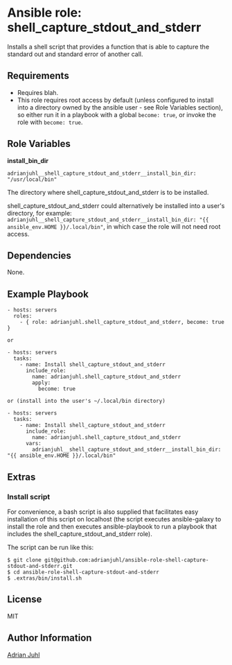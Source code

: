 # Ansible role: shell_capture_stdout_and_stderr

Installs a shell script that provides a function that is able to capture the standard out and standard error of another call.

## Requirements

* Requires blah.
* This role requires root access by default (unless configured to install into a directory owned by the ansible user - see Role Variables section), so either run it in a playbook with a global `become: true`, or invoke the role with `become: true`.

## Role Variables

**install_bin_dir**

    adrianjuhl__shell_capture_stdout_and_stderr__install_bin_dir: "/usr/local/bin"

The directory where shell_capture_stdout_and_stderr is to be installed.

shell_capture_stdout_and_stderr could alternatively be installed into a user's directory, for example: `adrianjuhl__shell_capture_stdout_and_stderr__install_bin_dir: "{{ ansible_env.HOME }}/.local/bin"`, in which case the role will not need root access.

## Dependencies

None.

## Example Playbook
```
- hosts: servers
  roles:
    - { role: adrianjuhl.shell_capture_stdout_and_stderr, become: true }

or

- hosts: servers
  tasks:
    - name: Install shell_capture_stdout_and_stderr
      include_role:
        name: adrianjuhl.shell_capture_stdout_and_stderr
        apply:
          become: true

or (install into the user's ~/.local/bin directory)

- hosts: servers
  tasks:
    - name: Install shell_capture_stdout_and_stderr
      include_role:
        name: adrianjuhl.shell_capture_stdout_and_stderr
      vars:
        adrianjuhl__shell_capture_stdout_and_stderr__install_bin_dir: "{{ ansible_env.HOME }}/.local/bin"
```

## Extras

### Install script

For convenience, a bash script is also supplied that facilitates easy installation of this script on localhost (the script executes ansible-galaxy to install the role and then executes ansible-playbook to run a playbook that includes the shell_capture_stdout_and_stderr role).

The script can be run like this:
```
$ git clone git@github.com:adrianjuhl/ansible-role-shell-capture-stdout-and-stderr.git
$ cd ansible-role-shell-capture-stdout-and-stderr
$ .extras/bin/install.sh
```

## License

MIT

## Author Information

[Adrian Juhl](http://github.com/adrianjuhl)
